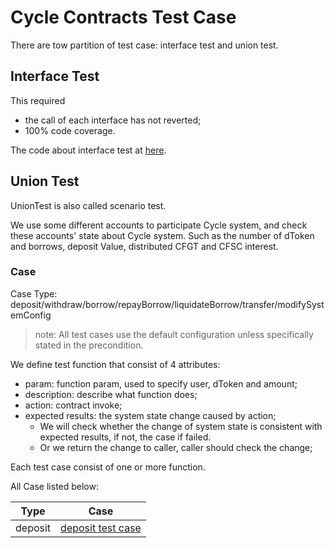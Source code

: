 # Cycle Contracts Test Case

There are tow partition of test case: interface test and union test.

## Interface Test

This required
- the call of each interface has not reverted;
- 100% code coverage.

The code about interface test at [here](../TestInterface.js).

## Union Test

UnionTest is also called scenario test.

We use some different accounts to participate Cycle system, and check these accounts' state about Cycle system. Such as
the number of dToken and borrows, deposit Value, distributed CFGT and CFSC interest.

### Case

Case Type: deposit/withdraw/borrow/repayBorrow/liquidateBorrow/transfer/modifySystemConfig

>note: All test cases use the default configuration unless specifically stated in the precondition.

We define test function that consist of 4 attributes:
- param: function param, used to specify user, dToken and amount;
- description: describe what function does;
- action: contract invoke;
- expected results: the system state change caused by action;
  - We will check whether the change of system state is consistent with expected results, if not, the case if failed.
  - Or we return the change to caller, caller should check the change;

Each test case consist of one or more function.

All Case listed below:

| Type | Case |
| --- | --- |
| deposit | [deposit test case](./deposit.md) |